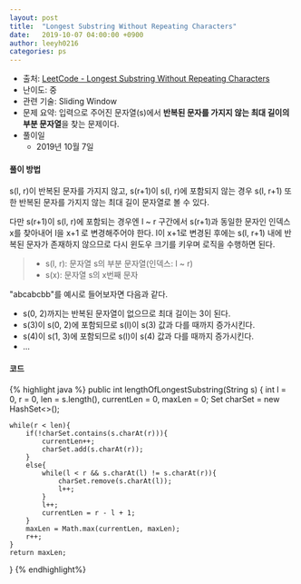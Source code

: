 ```yaml
---
layout: post
title:  "Longest Substring Without Repeating Characters"
date:   2019-10-07 04:00:00 +0900
author: leeyh0216
categories: ps
---
```


- 출처: [LeetCode - Longest Substring Without Repeating Characters](https://leetcode.com/problems/longest-substring-without-repeating-characters/)
- 난이도: 중
- 관련 기술: Sliding Window
- 문제 요약: 입력으로 주어진 문자열(s)에서 **반복된 문자를 가지지 않는 최대 길이의 부분 문자열**을 찾는 문제이다.
- 풀이일
  - 2019년 10월 7일
  
#### 풀이 방법

s(l, r)이 반복된 문자를 가지지 않고, s(r+1)이 s(l, r)에 포함되지 않는 경우 s(l, r+1) 또한 반복된 문자를 가지지 않는 최대 길이 문자열로 볼 수 있다.

다만 s(r+1)이 s(l, r)에 포함되는 경우엔 l ~ r 구간에서 s(r+1)과 동일한 문자인 인덱스 x를 찾아내어 l을 x+1 로 변경해주어야 한다. l이 x+1로 변경된 후에는 s(l, r+1) 내에 반복된 문자가 존재하지 않으므로 다시 윈도우 크기를 키우며 로직을 수행하면 된다.

> * s(l, r): 문자열 s의 부분 문자열(인덱스: l ~ r)
> * s(x): 문자열 s의 x번째 문자

"abcabcbb"를 예시로 들어보자면 다음과 같다.

* s(0, 2)까지는 반복된 문자열이 없으므로 최대 길이는 3이 된다.
* s(3)이 s(0, 2)에 포함되므로 s(l)이 s(3) 값과 다를 때까지 증가시킨다.
* s(4)이 s(1, 3)에 포함되므로 s(l)이 s(4) 값과 다를 때까지 증가시킨다.
* ...

#### 코드

{% highlight java %}
public int lengthOfLongestSubstring(String s) {
    int l = 0, r = 0, len = s.length(), currentLen = 0, maxLen = 0;
    Set<Character> charSet = new HashSet<>();

    while(r < len){
        if(!charSet.contains(s.charAt(r))){
            currentLen++;
            charSet.add(s.charAt(r));
        }
        else{
            while(l < r && s.charAt(l) != s.charAt(r)){
                charSet.remove(s.charAt(l));
                l++;
            }
            l++;
            currentLen = r - l + 1;
        }
        maxLen = Math.max(currentLen, maxLen);
        r++;
    }
    return maxLen;
}
{% endhighlight%}